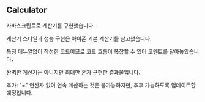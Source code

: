## Calculator

자바스크립트로 계산기를 구현했습니다.

계산기 스타일과 성능 구현은 아이폰 기본 계산기를 참고했습니다.

특정 메뉴얼없이 작성한 코드이므로 코드 흐름이 복잡할 수 있어 코멘트를 달아놓았습니다．

완벽한 계산기는 아니지만 최대한 혼자 구현한 결과물입니다. 

추가: "=" 연산자 없이 연속 계산하는 것은 불가능하지만, 추후 가능하도록 업데이트할 예정입니다. 
